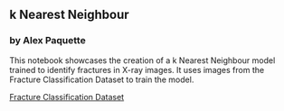 ## k Nearest Neighbour
### by Alex Paquette

This notebook showcases the creation of a k Nearest Neighbour model trained to identify fractures in X-ray images. It uses images from the Fracture Classification Dataset to train the model.

[Fracture Classification Dataset](https://www.kaggle.com/datasets/akshayramakrishnan28/fracture-classification-dataset)
